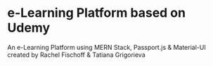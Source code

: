 #  e-Learning Platform based on Udemy

An e-Learning Platform using MERN Stack, Passport.js & Material-UI created by Rachel Fischoff & Tatiana Grigorieva

